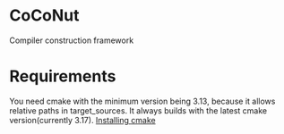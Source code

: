 # CoCoNut
Compiler construction framework

# Requirements
You need cmake with the minimum version being 3.13, because it allows relative paths in target\_sources.
It always builds with the latest cmake version(currently 3.17).
[Installing cmake](https://cmake.org/install/)
